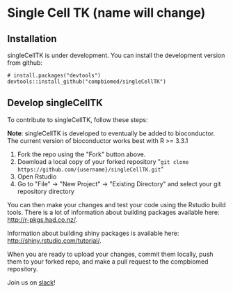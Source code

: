 # Single Cell TK (name will change)

## Installation

singleCellTK is under development. You can install the development version from github:

```
# install.packages("devtools")
devtools::install_github("compbiomed/singleCellTK")
```

## Develop singleCellTK

To contribute to singleCellTK, follow these steps:

__Note__: singleCellTK is developed to eventually be added to bioconductor. The current
version of bioconductor works best with R >= 3.3.1 

1. Fork the repo using the "Fork" button above.
2. Download a local copy of your forked repository "```git clone https://github.com/{username}/singleCellTK.git```"
3. Open Rstudio
4. Go to "File" -> "New Project" -> "Existing Directory" and select your git repository directory

You can then make your changes and test your code using the Rstudio build tools.
There is a lot of information about building packages available here: http://r-pkgs.had.co.nz/.

Information about building shiny packages is available here: http://shiny.rstudio.com/tutorial/.

When you are ready to upload your changes, commit them locally, push them to your
forked repo, and make a pull request to the compbiomed repository.

Join us on [slack](https://compbiomed.slack.com/)!
